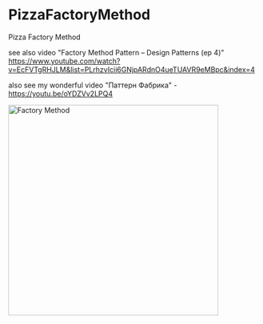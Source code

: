 # PizzaFactoryMethod

Pizza Factory Method

see also video "Factory Method Pattern – Design Patterns (ep 4)" https://www.youtube.com/watch?v=EcFVTgRHJLM&list=PLrhzvIcii6GNjpARdnO4ueTUAVR9eMBpc&index=4

also see my wonderful video "Паттерн Фабрика" - https://youtu.be/oYDZVv2LPQ4

<img src="https://upload.wikimedia.org/wikipedia/commons/8/8e/Factory_Method_UML_class_diagram.svg" alt="Factory Method" height="420">
